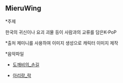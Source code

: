 ## MieruWing

*주제

한국의 귀신이나 요괴 괴물 등이 사람과의 교류를 담은K-PoP

*출처
제미니를 사용하여 이미지 생성으로 캐릭터 이미지 제작


*음악파일 

- [도깨비의_손길](https://github.com/yoyoyy2025-byte/toylearn_AI_multimedias/blob/main/projects/%EB%8F%84%EA%B9%A8%EB%B9%84%EC%9D%98%20%EC%86%90%EA%B8%B8.mp3)

- [아리랑_락](https://github.com/yoyoyy2025-byte/toylearn_AI_multimedias/blob/main/projects/%EC%95%84%EB%A6%AC%EB%9E%91%20%EB%9D%BD.mp3)